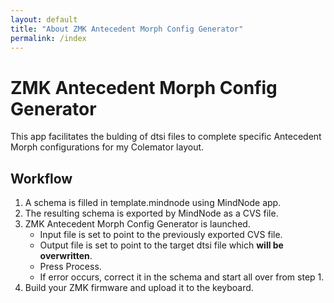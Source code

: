 ```yaml
---
layout: default
title: "About ZMK Antecedent Morph Config Generator"
permalink: /index
---
```

# ZMK Antecedent Morph Config Generator

This app facilitates the bulding of dtsi files to complete
specific Antecedent Morph configurations for my Colemator layout.

## Workflow

1. A schema is filled in template.mindnode using MindNode app.
2. The resulting schema is exported by MindNode as a CVS file.
3. ZMK Antecedent Morph Config Generator is launched.
    * Input file is set to point to the previously exported CVS file.
    * Output file is set to point to the target dtsi file which **will 
      be overwritten**.
    * Press Process.
    * If error occurs, correct it in the schema and start all over
      from step 1.
4. Build your ZMK firmware and upload it to the keyboard.

